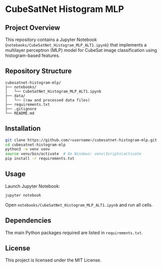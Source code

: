 # CubeSatNet Histogram MLP

## Project Overview

This repository contains a Jupyter Notebook (`notebooks/CubeSatNet_Histogram_MLP_ALT1.ipynb`) that implements a multilayer perceptron (MLP) model for CubeSat image classification using histogram-based features.

## Repository Structure

```
cubesatnet-histogram-mlp/
├── notebooks/
│   └── CubeSatNet_Histogram_MLP_ALT1.ipynb
├── data/
│   └── (raw and processed data files)
├── requirements.txt
├── .gitignore
└── README.md
```

## Installation

```bash
git clone https://github.com/<username>/cubesatnet-histogram-mlp.git
cd cubesatnet-histogram-mlp
python3 -m venv venv
source venv/bin/activate  # On Windows: venv\Scripts\activate
pip install -r requirements.txt
```

## Usage

Launch Jupyter Notebook:

```bash
jupyter notebook
```

Open `notebooks/CubeSatNet_Histogram_MLP_ALT1.ipynb` and run all cells.

## Dependencies

The main Python packages required are listed in `requirements.txt`.

## License

This project is licensed under the MIT License.
